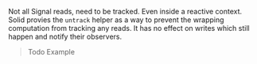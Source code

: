 Not all Signal reads, need to be tracked. Even inside a reactive context. Solid provies the `untrack` helper as a way to prevent the wrapping computation from tracking any reads. It has no effect on writes which still happen and notify their observers.

> Todo Example
